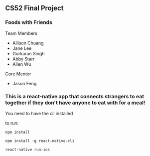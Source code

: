## CS52 Final Project
### Foods with Friends

Team Members

* Allison Chuang
* Jane Lee
* Gurkaran Singh
* Abby Starr
* Allen Wu

Core Mentor

* Jason Feng

### This is a react-native app that connects strangers to eat together if they don't have anyone to eat with for a meal!

You need to have the cli installed

to run:

`npm install`

`npm install -g react-native-cli`

`react-native run-ios`
